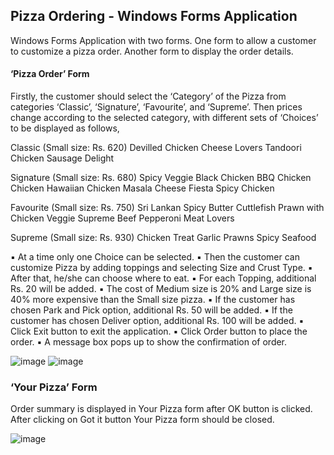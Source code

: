 ## Pizza Ordering - Windows Forms Application
Windows Forms Application with two forms. One form to allow a customer to customize a pizza order. Another form to display the order details.

#### ‘Pizza Order’ Form

Firstly, the customer should select the ‘Category’ of the Pizza from categories ‘Classic’, ‘Signature’, ‘Favourite’, and ‘Supreme’. Then prices change according to the selected category, with different sets of ‘Choices’ to be displayed as follows,

Classic (Small size: Rs. 620)
Devilled Chicken
Cheese Lovers
Tandoori Chicken
Sausage Delight

Signature (Small size: Rs. 680)
Spicy Veggie
Black Chicken
BBQ Chicken
Chicken Hawaiian
Chicken Masala
Cheese Fiesta
Spicy Chicken

Favourite (Small size: Rs. 750)
Sri Lankan Spicy
Butter Cuttlefish
Prawn with Chicken
Veggie Supreme
Beef Pepperoni
Meat Lovers

Supreme (Small size: Rs. 930)
Chicken Treat
Garlic Prawns
Spicy Seafood

▪ At a time only one Choice can be selected.
▪ Then the customer can customize Pizza by adding toppings and selecting Size and Crust Type.
▪ After that, he/she can choose where to eat.
▪ For each Topping, additional Rs. 20 will be added.
▪ The cost of Medium size is 20% and Large size is 40% more expensive than the Small size pizza.
▪ If the customer has chosen Park and Pick option, additional Rs. 50 will be added.
▪ If the customer has chosen Deliver option, additional Rs. 100 will be added.
▪ Click Exit button to exit the application.
▪ Click Order button to place the order.
▪ A message box pops up to show the confirmation of order.

![image](https://user-images.githubusercontent.com/49782156/171655864-64aaa214-4467-4245-ac7b-868865237e6e.png)
![image](https://user-images.githubusercontent.com/49782156/171655896-d1068d78-6c69-4950-9464-3e2d5033d9b6.png)

### ‘Your Pizza’ Form

Order summary is displayed in Your Pizza form after OK button is clicked.
After clicking on Got it button Your Pizza form should be closed.

![image](https://user-images.githubusercontent.com/49782156/171655940-c4736f1c-31de-4b26-bdcc-bd62899e5e09.png)
